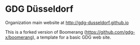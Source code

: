 GDG Düsseldorf
=========

Organization main website at http://gdg-dusseldorf.github.io

This is a forked version of Boomerang (https://github.com/gdg-x/boomerang), a template for a basic GDG web site.

